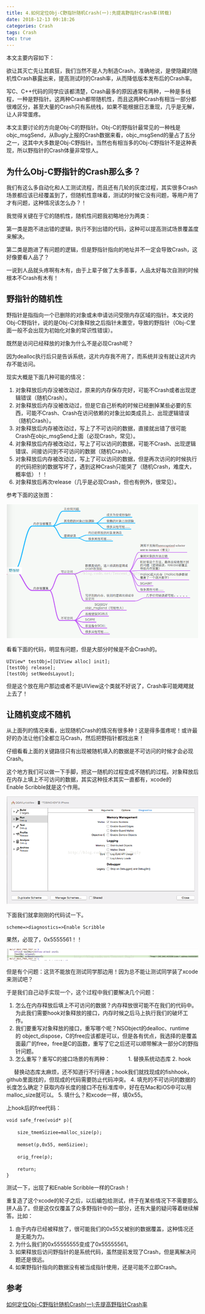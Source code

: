 ```yaml
---
title: 4.如何定位Obj-C野指针随机Crash(一):先提高野指针Crash率(转载)
date: 2018-12-13 09:18:26
categories: Crash
tags: Crash 
toc: true
---
```


本文主要内容如下：


欲让其灭亡先让其疯狂，我们当然不是人为制造Crash，准确地说，是使隐藏的随机性Crash暴露出来，提高测试时的Crash率，从而降低版本发布后的Crash率。

写C、C++代码的同学应该都清楚，Crash最多的原因通常有两种，一种是多线程，一种是野指针。这两种Crash都带随机性，而且这两种Crash有相当一部分都很难区分，甚至大量的Crash只有系统栈，如果不能根据日志重现，几乎是无解，让人非常蛋疼。

本文主要讨论的方向是Obj-C的野指针。Obj-C的野指针最常见的一种栈是objc_msgSend，从Bugly上报的Crash数据来看，objc_msgSend的量占了五分之一，这其中大多数是Obj-C野指针。当然也有相当多的Obj-C野指针不是这种表现，所以野指针的Crash体量非常惊人。

<!--more-->


## 为什么Obj-C野指针的Crash那么多？

我们有这么多自动化和人工测试流程，而且还有几轮的灰度过程，其实很多Crash场景都应该已经覆盖到了，但随机性意味着，测试的时候它没有问题，等用户用了才有问题，这种情况该怎么办？！

我觉得关键在于它的随机性，随机性问题我初略地分为两类：

第一类是跑不进出错的逻辑，执行不到出错的代码，这种可以提高测试场景覆盖度来解决。

第二类是跑进了有问题的逻辑，但是野指针指向的地址并不一定会导致Crash，这好像要看人品了？

一说到人品就头疼啊有木有，由于上辈子做了太多善事，人品太好每次自测的时候根本不Crash有木有！

## 野指针的随机性

野指针是指指向一个已删除的对象或未申请访问受限内存区域的指针。本文说的Obj-C野指针，说的是Obj-C对象释放之后指针未置空，导致的野指针（Obj-C里面一般不会出现为初始化对象的常识性错误）。

既然是访问已经释放的对象为什么不是必现Crash呢？

因为dealloc执行后只是告诉系统，这片内存我不用了，而系统并没有就让这片内存不能访问。

现实大概是下面几种可能的情况：

1. 对象释放后内存没被改动过，原来的内存保存完好，可能不Crash或者出现逻辑错误（随机Crash）。
2. 对象释放后内存没被改动过，但是它自己析构的时候已经删掉某些必要的东西，可能不Crash、Crash在访问依赖的对象比如类成员上、出现逻辑错误（随机Crash）。
3. 对象释放后内存被改动过，写上了不可访问的数据，直接就出错了很可能Crash在objc_msgSend上面（必现Crash，常见）。
4. 对象释放后内存被改动过，写上了可以访问的数据，可能不Crash、出现逻辑错误、间接访问到不可访问的数据（随机Crash）。
5. 对象释放后内存被改动过，写上了可以访问的数据，但是再次访问的时候执行的代码把别的数据写坏了，遇到这种Crash只能哭了（随机Crash，难度大，概率低）！！
6. 对象释放后再次release（几乎是必现Crash，但也有例外，很常见）。

参考下面的这张图：

![野指针随机性](4_increase_Wild_Pointer/wildPointer_random.png)

看看下面的代码，明显有问题，但是大部分时候是不会Crash的。

```
UIView* testObj=[[UIView alloc] init];
[testObj release];
[testObj setNeedsLayout];
```

但是这个放在用户那边或者不是UIView这个类就不好说了，Crash率可能飕飕就上去了！

## 让随机变成不随机

从上面列的情况来看，出现随机Crash的情况有很多种！这是得多蛋疼呢！或许最好的办法让他们全都立马Crash，然后把野指针都找出来！

仔细看看上面的关键路径只有出现被随机填入的数据是不可访问的时候才会必现Crash。

这个地方我们可以做一下手脚，把这一随机的过程变成不随机的过程。对象释放后在内存上填上不可访问的数据，其实这种技术其实一直都有，xcode的Enable Scribble就是这个作用。

![Enable Scribble 作用](4_increase_Wild_Pointer/ennable_scrible.png)

下面我们就拿刚刚的代码试一下。

```
scheme=>diagnostics=>Enable Scribble
```

果然，必现了，0x5555561！！

![野指针Crash](4_increase_Wild_Pointer/wildPointerCrash.png)

但是有个问题：这货不能放在测试同学那边用！因为总不能让测试同学装了xcode来测试吧？

于是我们自己动手实现一个，这个过程中我们要解决几个问题：

1. 怎么在内存释放后填上不可访问的数据？内存释放很可能不在我们的代码中。为此我们需要hook对象释放的接口，内存时候之后马上执行我们的破坏工作。
2. 我们要重写对象释放的接口，重写哪个呢？NSObject的dealloc、runtime的 object_dispose，C的free应该都是可以，但是各有优点，我选择的是覆盖面最广的free，free是C的函数，重写了它之后还可以顺带解决一部分C的野指针问题。
3. 怎么重写？重写C的接口场景的有两种：
     
     1. 替换系统动态库
     2. hook
     
     替换动态库太麻烦，还不知道行不行得通；hook我们就找现成的fishhook，github里面找的，但现成的代码需要防止代码冲突。
4. 填充的不可访问的数据的长度怎么确定？获取内存长度的接口不在标准库中，好在在Mac和iOS中可以用malloc_size就可以。
5. 填什么？和xcode一样，填0x55。

上hook后的free代码：

```
void safe_free(void* p){

    size_tmemSiziee=malloc_size(p);

    memset(p,0x55, memSiziee);

    orig_free(p);

    return;
}
```


测试一下，出现了和Enable Scribble一样的Crash！

重复造了这个xcode的轮子之后，以后编包给测试，终于在某些情况下不需要那么拼人品了。但是这仅仅覆盖了众多野指针中的一部分，还有大量的疑问等着继续解答。比如：

1. 由于内存已经被释放了，很可能我们的0x55又被别的数据覆盖，这种情况还是无能为力。
2. 为什么我们的0x55555555变成了0x55555561。
3. 如果释放后访问野指针的是系统代码，虽然提前发现了Crash，但是离解决问题还是很远。
4. 如果野指针指向的数据没有被当成指针使用，还是可能不立即Crash。

## 参考

[如何定位Obj-C野指针随机Crash(一):先提高野指针Crash率](https://blog.csdn.net/tencent_bugly/article/details/46277055 )



